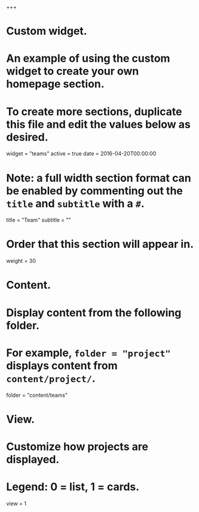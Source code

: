 +++
# Custom widget.
# An example of using the custom widget to create your own homepage section.
# To create more sections, duplicate this file and edit the values below as desired.
widget = "teams"
active = true
date = 2016-04-20T00:00:00

# Note: a full width section format can be enabled by commenting out the `title` and `subtitle` with a `#`.
title = "Team"
subtitle = ""

# Order that this section will appear in.
weight = 30

# Content.
# Display content from the following folder.
# For example, `folder = "project"` displays content from `content/project/`.
folder = "content/teams"

# View.
# Customize how projects are displayed.
# Legend: 0 = list, 1 = cards.
view = 1





